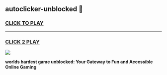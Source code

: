 
## autoclicker-unblocked 👋
<h3>
<a href="https://premium.freeplayer.one?title=autoclicker-unblocked&ref=14F">CLICK TO PLAY</a></h3>
<hr>

<h3>
<a href="https://premium.freeplayer.one?title=autoclicker-unblocked&ref=14F">CLICK 2 PLAY</a>
  
</h3>

<a href="https://premium.freeplayer.one?title=autoclicker-unblocked&ref=12F/"><img src="https://clearcache.store/games.png"></a>


**worlds hardest game unblocked: Your Gateway to Fun and Accessible Online Gaming**
